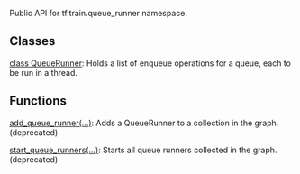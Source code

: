 
Public API for tf.train.queue_runner namespace.
## Classes
[class QueueRunner](https://www.tensorflow.org/api_docs/python/tf/compat/v1/train/QueueRunner): Holds a list of enqueue operations for a queue, each to be run in a thread.

## Functions
[add_queue_runner(...)](https://www.tensorflow.org/api_docs/python/tf/compat/v1/train/add_queue_runner): Adds a QueueRunner to a collection in the graph. (deprecated)

[start_queue_runners(...)](https://www.tensorflow.org/api_docs/python/tf/compat/v1/train/start_queue_runners): Starts all queue runners collected in the graph. (deprecated)


